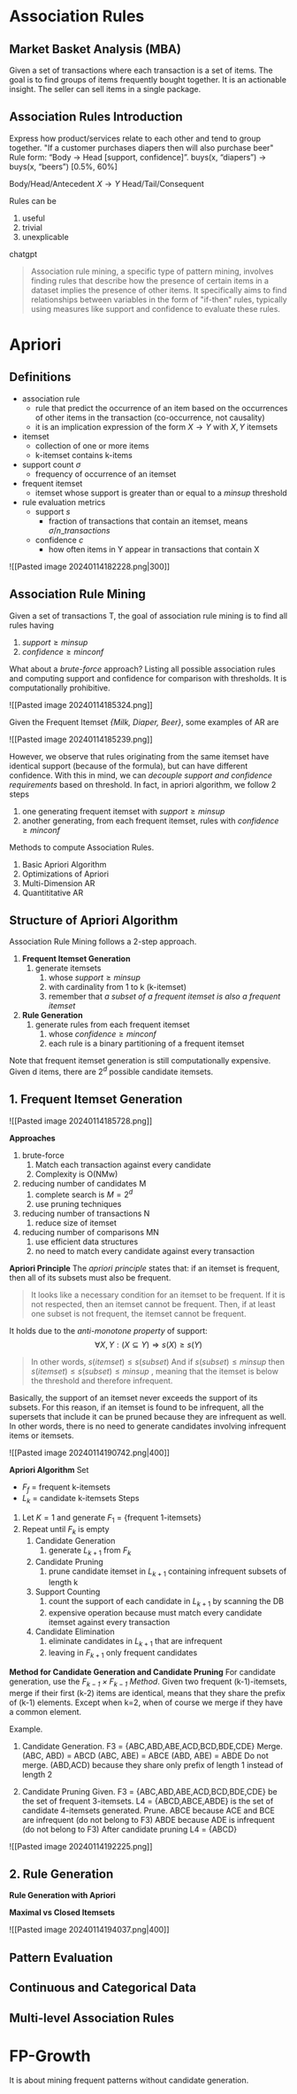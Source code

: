 # Association Rules
## Market Basket Analysis (MBA)
Given a set of transactions where each transaction is a set of items.
The goal is to find groups of items frequently bought together.
It is an actionable insight. The seller can sell items in a single package. 

## Association Rules Introduction
Express how product/services relate to each other and tend to group together.
"If a customer purchases diapers then will also purchase beer"
Rule form: “Body → Ηead \[support, confidence]”.
buys(x, “diapers”) → buys(x, “beers”) \[0.5%, 60%]

Body/Head/Antecedent $X\rightarrow Y$ Head/Tail/Consequent

Rules can be
1. useful
2. trivial
3. unexplicable

chatgpt
> Association rule mining, a specific type of pattern mining, involves finding rules that describe how the presence of certain items in a dataset implies the presence of other items. It specifically aims to find relationships between variables in the form of "if-then" rules, typically using measures like support and confidence to evaluate these rules.

# Apriori
## Definitions
- association rule
	- rule that predict the occurrence of an item based on the occurrences of other items in the transaction (co-occurrence, not causality)
	- it is an implication expression of the form $X\rightarrow Y$ with $X,Y$ itemsets
- itemset
	- collection of one or more items
	- k-itemset contains k-items
- support count $\sigma$
	- frequency of occurrence of an itemset
- frequent itemset
	- itemset whose support is greater than or equal to a $minsup$ threshold
- rule evaluation metrics
	- support $s$
		-  fraction of transactions that contain an itemset, means  $\sigma / n\_transactions$
	- confidence $c$
		- how often items in Y appear in transactions that contain X

![[Pasted image 20240114182228.png|300]]

## Association Rule Mining

Given a set of transactions T, the goal of association rule mining is to find all rules having
1. $support \geq minsup$
2. $confidence\geq minconf$

What about a *brute-force* approach?
Listing all possible association rules and computing support and confidence for comparison with thresholds.
It is computationally prohibitive.

![[Pasted image 20240114185324.png]]

Given the Frequent Itemset *{Milk, Diaper, Beer}*, some examples of AR are

![[Pasted image 20240114185239.png]]

However, we observe that rules originating from the same itemset have identical support (because of the formula), but can have different confidence.
With this in mind, we can *decouple support and confidence requirements* based on threshold.
In fact, in apriori algorithm, we follow 2 steps
1. one generating frequent itemset with $support\geq minsup$
2. another generating, from each frequent itemset, rules with $confidence \geq minconf$

Methods to compute Association Rules.
1. Basic Apriori Algorithm
2. Optimizations of Apriori
3. Multi-Dimension AR
4. Quantititative AR

## Structure of Apriori Algorithm


Association Rule Mining follows a 2-step approach.
1. **Frequent Itemset Generation**
	1. generate itemsets
		1. whose $support\geq minsup$
		2. with cardinality from 1 to k (k-itemset)
		3. remember that *a subset of a frequent itemset is also a frequent itemset*
2. **Rule Generation**
	1. generate rules from each frequent itemset
		1. whose $confidence \geq minconf$
		2. each rule is a binary partitioning of a frequent itemset

Note that frequent itemset generation is still computationally expensive.
Given d items, there are $2^d$ possible candidate itemsets.

## 1. Frequent Itemset Generation

![[Pasted image 20240114185728.png]]

**Approaches**
1. brute-force
	1. Match each transaction against every candidate
	2. Complexity is O(NMw)
2. reducing number of candidates M
	1. complete search is $M=2^d$
	2. use pruning techniques
3. reducing number of transactions N
	1. reduce size of itemset
4. reducing number of comparisons MN
	1. use efficient data structures
	2. no need to match every candidate against every transaction

**Apriori Principle**
The *apriori principle* states that:
if an itemset is frequent, then all of its subsets must also be frequent.
> It looks like a necessary condition for an itemset to be frequent.
> If it is not respected, then an itemset cannot be frequent.
> Then, if at least one subset is not frequent, the itemset cannot be frequent.

It holds due to the *anti-monotone property* of support:
$$\forall X,Y:(X\subseteq Y)\Rightarrow s(X)\geq s(Y)$$
> In other words, $s(itemset)\leq s(subset)$
> And if $s(subset)\leq minsup$ then $s(itemset)\leq s(subset)\leq minsup$ , meaning that the itemset is below the threshold and therefore infrequent.

Basically, the support of an itemset never exceeds the support of its subsets.
For this reason, if an itemset is found to be infrequent, all the supersets that include it can be pruned because they are infrequent as well.
In other words, there is no need to generate candidates involving infrequent items or itemsets.

![[Pasted image 20240114190742.png|400]]

**Apriori Algorithm**
Set
- $F_f$ = frequent k-itemsets
- $L_k$ = candidate k-itemsets
Steps
1. Let $K=1$ and generate $F_1$ = {frequent 1-itemsets}
2. Repeat until $F_k$ is empty
	1. Candidate Generation
		1. generate $L_{k+1}$ from $F_k$
	2. Candidate Pruning
		1. prune candidate itemset in $L_{k+1}$ containing infrequent subsets of length k
	3. Support Counting
		1. count the support of each candidate in $L_{k+1}$ by scanning the DB
		2. expensive operation because must match every candidate itemset against every transaction
	4. Candidate Elimination
		1. eliminate candidates in $L_{k+1}$ that are infrequent
		2. leaving in $F_{k+1}$ only frequent candidates

**Method for Candidate Generation and Candidate Pruning**
For candidate generation, use the *$F_{k-1}\times F_{k-1}$ Method*.
Given two frequent (k-1)-itemsets, merge if their first (k-2) items are identical, means that they share the prefix of (k-1) elements.
Except when k=2, when of course we merge if they have a common element.

Example.
1. Candidate Generation.
F3 = {ABC,ABD,ABE,ACD,BCD,BDE,CDE} 
Merge.
(ABC, ABD) = ABCD 
(ABC, ABE) = ABCE
(ABD, ABE) = ABDE
Do not merge.
(ABD,ACD) because they share only prefix of length 1 instead of length 2 

2. Candidate Pruning
Given.
F3 = {ABC,ABD,ABE,ACD,BCD,BDE,CDE} be the set of frequent 3-itemsets.
L4 = {ABCD,ABCE,ABDE} is the set of candidate 4-itemsets generated.
Prune.
ABCE because ACE and BCE are infrequent (do not belong to F3)
ABDE because ADE is infrequent (do not belong to F3)
After candidate pruning
L4 = {ABCD}



![[Pasted image 20240114192225.png]]

## 2. Rule Generation

**Rule Generation with Apriori**



**Maximal vs Closed Itemsets**

![[Pasted image 20240114194037.png|400]]

## Pattern Evaluation



## Continuous and Categorical Data




## Multi-level Association Rules




# FP-Growth
It is about mining frequent patterns without candidate generation.


